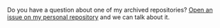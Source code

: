 Do you have a question about one of my archived repositories? [Open an issue on my personal repository][x] and we can talk about it.

[x]: https://github.com/williamjacksn/williamjacksn/issues
